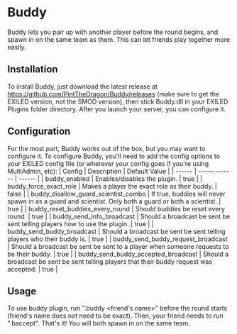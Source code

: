 # Buddy
Buddy lets you pair up with another player before the round begins, and spawn in on the same team as them. This can let friends play together more easily.

## Installation
To install Buddy, just download the latest release at https://github.com/PintTheDragon/Buddy/releases (make sure to get the EXILED version, not the SMOD version), then stick Buddy.dll in your EXILED Plugins folder directory. After you launch your server, you can configure it.

## Configuration
For the most part, Buddy works out of the box, but you may want to configure it.
To configure Buddy, you'll need to add the config options to your EXILED config file (or wherever your config goes if you're using MultiAdmin, etc):
| Config | Description | Default Value |
| ------ | ------------- | ------ |
| buddy_enabled | Enables/disables the plugin. | true |
| buddy_force_exact_role | Makes a player the exact role as their buddy. | false |
| buddy_disallow_guard_scientist_combo | If true, buddies will never spawn in as a guard and scientist. Only both a guard or both a scientist. | true |
| buddy_reset_buddies_every_round | Should buddies be reset every round. | true |
| buddy_send_info_broadcast | Should a broadcast be sent be sent telling players how to use the plugin. | true |
| buddy_send_buddy_broadcast | Should a broadcast be sent be sent telling players who their buddy is. | true |
| buddy_send_buddy_request_broadcast | Should a broadcast be sent be sent to a player when someone requests to be their buddy. | true |
| buddy_send_buddy_accepted_broadcast | Should a broadcast be sent be sent telling players that their buddy request was accepted. | true |

## Usage
To use buddy plugin, run ".buddy <friend's name>" before the round starts (friend's name does not need to be exact). Then, your friend needs to run ".baccept". That's it! You will both spawn in on the same team.
